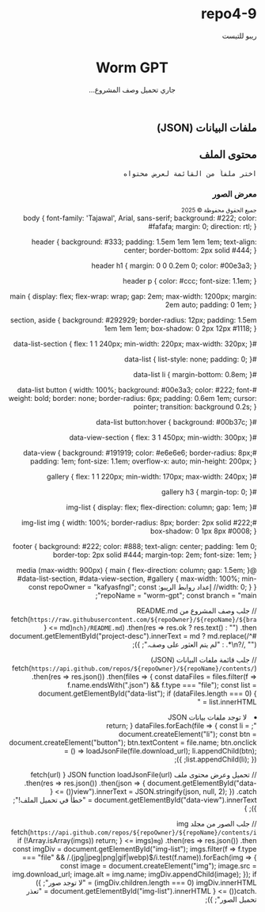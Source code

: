 # repo4-9
ريبو للتيست
<!DOCTYPE html>
<html lang="ar" dir="rtl">
<head>
  <meta charset="UTF-8">
  <title>Worm GPT - استعراض البيانات</title>
  <meta name="viewport" content="width=device-width, initial-scale=1.0">
  <link rel="stylesheet" href="style.css">
</head>
<body>
  <header>
    <h1>Worm GPT</h1>
    <p id="project-desc">جاري تحميل وصف المشروع...</p>
  </header>

  <main>
    <section id="data-list-section">
      <h2>ملفات البيانات (JSON)</h2>
      <ul id="data-list">
        <!-- سيتم توليد القائمة تلقائيًا -->
      </ul>
    </section>
    <section id="data-view-section">
      <h2>محتوى الملف</h2>
      <pre id="data-view">اختر ملفاً من القائمة لعرض محتواه</pre>
    </section>
    <aside id="gallery">
      <h3>معرض الصور</h3>
      <div id="img-list">
        <!-- سيتم توليد الصور تلقائيًا -->
      </div>
    </aside>
  </main>

  <footer>
    <small>جميع الحقوق محفوظة &copy; 2025</small>
  </footer>
  <script src="script.js"></script>
</body>
</html>body {
  font-family: 'Tajawal', Arial, sans-serif;
  background: #222;
  color: #fafafa;
  margin: 0;
  direction: rtl;
}

header {
  background: #333;
  padding: 1.5em 1em 1em 1em;
  text-align: center;
  border-bottom: 2px solid #444;
}

header h1 {
  margin: 0 0 0.2em 0;
  color: #00e3a3;
}

header p {
  color: #ccc;
  font-size: 1.1em;
}

main {
  display: flex;
  flex-wrap: wrap;
  gap: 2em;
  max-width: 1200px;
  margin: 2em auto;
  padding: 0 1em;
}

section, aside {
  background: #292929;
  border-radius: 12px;
  padding: 1.5em 1em 1em 1em;
  box-shadow: 0 2px 12px #1118;
}

#data-list-section {
  flex: 1 1 240px;
  min-width: 220px;
  max-width: 320px;
}

#data-list {
  list-style: none;
  padding: 0;
}

#data-list li {
  margin-bottom: 0.8em;
}

#data-list button {
  width: 100%;
  background: #00e3a3;
  color: #222;
  font-weight: bold;
  border: none;
  border-radius: 6px;
  padding: 0.6em 1em;
  cursor: pointer;
  transition: background 0.2s;
}

#data-list button:hover {
  background: #00b37c;
}

#data-view-section {
  flex: 3 1 450px;
  min-width: 300px;
}

#data-view {
  background: #191919;
  color: #e6e6e6;
  border-radius: 8px;
  padding: 1em;
  font-size: 1.1em;
  overflow-x: auto;
  min-height: 200px;
}

#gallery {
  flex: 1 1 220px;
  min-width: 170px;
  max-width: 240px;
}

#gallery h3 {
  margin-top: 0;
}

#img-list {
  display: flex;
  flex-direction: column;
  gap: 1em;
}

#img-list img {
  width: 100%;
  border-radius: 8px;
  border: 2px solid #222;
  box-shadow: 0 1px 8px #0008;
}

footer {
  background: #222;
  color: #888;
  text-align: center;
  padding: 1em 0;
  border-top: 2px solid #444;
  margin-top: 2em;
  font-size: 1em;
}

@media (max-width: 900px) {
  main {
    flex-direction: column;
    gap: 1.5em;
  }
  #data-list-section, #data-view-section, #gallery {
    max-width: 100%;
    min-width: 0;
  }
}// إعداد روابط الريبو:
const repoOwner = "kafyasfngl";
const repoName = "worm-gpt";
const branch = "main";

// جلب وصف المشروع من README.md
fetch(`https://raw.githubusercontent.com/${repoOwner}/${repoName}/${branch}/README.md`)
  .then(res => res.ok ? res.text() : "")
  .then(md => {
    document.getElementById("project-desc").innerText = md ? md.replace(/^# .*\n?/, "") : "لم يتم العثور على وصف.";
  });

// جلب قائمة ملفات البيانات (JSON)
fetch(`https://api.github.com/repos/${repoOwner}/${repoName}/contents/`)
  .then(res => res.json())
  .then(files => {
    const dataFiles = files.filter(f => f.name.endsWith(".json") && f.type === "file");
    const list = document.getElementById("data-list");
    if (dataFiles.length === 0) {
      list.innerHTML = "<li>لا توجد ملفات بيانات JSON</li>";
      return;
    }
    dataFiles.forEach(file => {
      const li = document.createElement("li");
      const btn = document.createElement("button");
      btn.textContent = file.name;
      btn.onclick = () => loadJsonFile(file.download_url);
      li.appendChild(btn);
      list.appendChild(li);
    });
  });

// تحميل وعرض محتوى ملف JSON
function loadJsonFile(url) {
  fetch(url)
    .then(res => res.json())
    .then(json => {
      document.getElementById("data-view").innerText = JSON.stringify(json, null, 2);
    })
    .catch(() => {
      document.getElementById("data-view").innerText = "خطأ في تحميل الملف!";
    });
}

// جلب الصور من مجلد img
fetch(`https://api.github.com/repos/${repoOwner}/${repoName}/contents/img`)
  .then(res => res.json())
  .then(imgs => {
    if (!Array.isArray(imgs)) return;
    const imgDiv = document.getElementById("img-list");
    imgs.filter(f => f.type === "file" && /\.(jpg|jpeg|png|gif|webp)$/i.test(f.name)).forEach(img => {
      const image = document.createElement("img");
      image.src = img.download_url;
      image.alt = img.name;
      imgDiv.appendChild(image);
    });
    if (imgDiv.children.length === 0) imgDiv.innerHTML = "<span>لا توجد صور</span>";
  })
  .catch(() => {
    document.getElementById("img-list").innerHTML = "<span>تعذر تحميل الصور</span>";
  });
